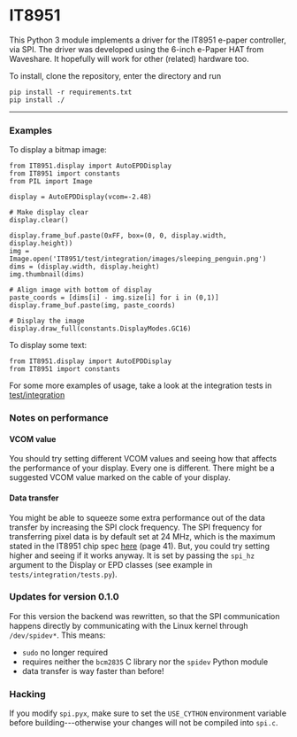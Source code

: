# IT8951

This Python 3 module implements a driver for the IT8951 e-paper controller, via SPI.
The driver was developed using the 6-inch e-Paper HAT from Waveshare. It hopefully will work for
other (related) hardware too.

To install, clone the repository, enter the directory and run
```
pip install -r requirements.txt
pip install ./
```

---

### Examples

To display a bitmap image:

```
from IT8951.display import AutoEPDDisplay
from IT8951 import constants
from PIL import Image

display = AutoEPDDisplay(vcom=-2.48)

# Make display clear
display.clear()

display.frame_buf.paste(0xFF, box=(0, 0, display.width, display.height))
img = Image.open('IT8951/test/integration/images/sleeping_penguin.png')
dims = (display.width, display.height)
img.thumbnail(dims)

# Align image with bottom of display
paste_coords = [dims[i] - img.size[i] for i in (0,1)]
display.frame_buf.paste(img, paste_coords)

# Display the image
display.draw_full(constants.DisplayModes.GC16)
```

To display some text:

```
from IT8951.display import AutoEPDDisplay
from IT8951 import constants

```

For some more examples of usage, take a look at the integration tests in [test/integration](test/integration)

### Notes on performance

#### VCOM value

You should try setting different VCOM values and seeing how that affects the performance of your display. Every
one is different. There might be a suggested VCOM value marked on the cable of your display.

#### Data transfer

You might be able to squeeze some extra performance out of the data transfer by increasing the SPI
clock frequency.
The SPI frequency for transferring pixel data is by default set at 24 MHz, which is the maximum
stated in the IT8951 chip spec [here](https://www.waveshare.com/w/upload/1/18/IT8951_D_V0.2.4.3_20170728.pdf)
(page 41).
But, you could try setting higher and seeing if it works anyway.
It is set by passing the `spi_hz` argument to the Display or EPD classes (see example in `tests/integration/tests.py`).

### Updates for version 0.1.0

For this version the backend was rewritten, so that the SPI communication happens directly
by communicating with the Linux kernel through `/dev/spidev*`. This means:

 - `sudo` no longer required
 - requires neither the `bcm2835` C library nor the `spidev` Python module
 - data transfer is way faster than before!

### Hacking

If you modify `spi.pyx`, make sure to set the `USE_CYTHON` environment variable before building---otherwise your
changes will not be compiled into `spi.c`.
